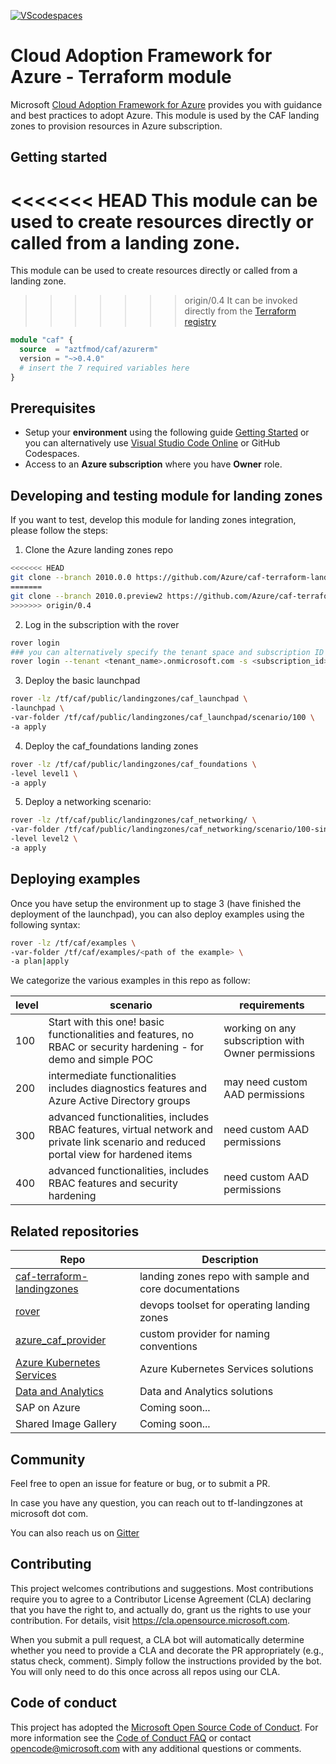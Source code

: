 [![VScodespaces](https://img.shields.io/endpoint?url=https%3A%2F%2Faka.ms%2Fvso-badge)](https://online.visualstudio.com/environments/new?name=terraform-azurerm-caf-landingzone-modules&repo=aztfmod/terraform-azurerm-caf)

# Cloud Adoption Framework for Azure - Terraform module

Microsoft [Cloud Adoption Framework for Azure](https://aka.ms/caf) provides you with guidance and best practices to adopt Azure. This module is used by the CAF landing zones to provision resources in Azure subscription.

## Getting started

<<<<<<< HEAD
This module can be used to create resources directly or called from a landing zone.
=======
This module can be used to create resources directly or called from a landing zone. 
>>>>>>> origin/0.4
It can be invoked directly from the [Terraform registry](https://registry.terraform.io/modules/aztfmod/caf/azurerm/)

```terraform
module "caf" {
  source  = "aztfmod/caf/azurerm"
  version = "~>0.4.0"
  # insert the 7 required variables here
}
```

## Prerequisites

- Setup your **environment** using the following guide [Getting Started](https://github.com/Azure/caf-terraform-landingzones/blob/master/documentation/getting_started/getting_started.md) or you can alternatively use [Visual Studio Code Online]((https://online.visualstudio.com/environments/new?name=terraform-azurerm-caf&repo=aztfmod/terraform-azurerm-caf)
) or GitHub Codespaces.
- Access to an **Azure subscription** where you have **Owner** role.


## Developing and testing module for landing zones

If you want to test, develop this module for landing zones integration, please follow the steps:

1. Clone the Azure landing zones repo

```bash
<<<<<<< HEAD
git clone --branch 2010.0.0 https://github.com/Azure/caf-terraform-landingzones.git /tf/caf/public
=======
git clone --branch 2010.0.preview2 https://github.com/Azure/caf-terraform-landingzones.git /tf/caf/public
>>>>>>> origin/0.4
```

2. Log in the subscription with the rover

```bash
rover login
### you can alternatively specify the tenant space and subscription ID on command line arguments:
rover login --tenant <tenant_name>.onmicrosoft.com -s <subscription_id>
```

3. Deploy the basic launchpad

```bash
rover -lz /tf/caf/public/landingzones/caf_launchpad \
-launchpad \
-var-folder /tf/caf/public/landingzones/caf_launchpad/scenario/100 \
-a apply
```

4. Deploy the caf_foundations landing zones

```bash
rover -lz /tf/caf/public/landingzones/caf_foundations \
-level level1 \
-a apply
```

5. Deploy a networking scenario:

```bash
rover -lz /tf/caf/public/landingzones/caf_networking/ \
-var-folder /tf/caf/public/landingzones/caf_networking/scenario/100-single-region-hub \
-level level2 \
-a apply
```

## Deploying examples

Once you have setup the environment up to stage 3 (have finished the deployment of the launchpad), you can also deploy examples using the following syntax:

```bash
rover -lz /tf/caf/examples \
-var-folder /tf/caf/examples/<path of the example> \
-a plan|apply
```

We categorize the various examples in this repo as follow:

| level | scenario                                                                                                                               | requirements                                       |
|-------|----------------------------------------------------------------------------------------------------------------------------------------|----------------------------------------------------|
| 100   | Start with this one! basic functionalities and features, no RBAC or security hardening - for demo and simple POC                       | working on any subscription with Owner permissions |
| 200   | intermediate functionalities includes diagnostics features and Azure Active Directory groups                                           | may need custom AAD permissions                    |
| 300   | advanced functionalities, includes RBAC features, virtual network and private link scenario and reduced portal view for hardened items | need custom AAD permissions                        |
| 400   | advanced functionalities, includes RBAC features and security hardening                                                                | need custom AAD permissions                        |

## Related repositories

| Repo                                                                              | Description                                            |
|-----------------------------------------------------------------------------------|--------------------------------------------------------|
| [caf-terraform-landingzones](https://github.com/azure/caf-terraform-landingzones) | landing zones repo with sample and core documentations |
| [rover](https://github.com/aztfmod/rover)                                         | devops toolset for operating landing zones             |
| [azure_caf_provider](https://github.com/aztfmod/terraform-provider-azurecaf)      | custom provider for naming conventions                 |
| [Azure Kubernetes Services](https://github.com/aztfmod/landingzone_aks)           | Azure Kubernetes Services solutions                    |
| [Data and Analytics](https://github.com/aztfmod/landingzone_data_analytics)       | Data and Analytics solutions                           |
| SAP on Azure                                                                      | Coming soon...                                         |
| Shared Image Gallery                                                              | Coming soon...                                         |

## Community

Feel free to open an issue for feature or bug, or to submit a PR.

In case you have any question, you can reach out to tf-landingzones at microsoft dot com.

You can also reach us on [Gitter](https://gitter.im/aztfmod/community?utm_source=badge&utm_medium=badge&utm_campaign=pr-badge)

## Contributing

This project welcomes contributions and suggestions.  Most contributions require you to agree to a
Contributor License Agreement (CLA) declaring that you have the right to, and actually do, grant us
the rights to use your contribution. For details, visit https://cla.opensource.microsoft.com.

When you submit a pull request, a CLA bot will automatically determine whether you need to provide
a CLA and decorate the PR appropriately (e.g., status check, comment). Simply follow the instructions
provided by the bot. You will only need to do this once across all repos using our CLA.

## Code of conduct

This project has adopted the [Microsoft Open Source Code of Conduct](https://opensource.microsoft.com/codeofconduct/).
For more information see the [Code of Conduct FAQ](https://opensource.microsoft.com/codeofconduct/faq/) or
contact [opencode@microsoft.com](mailto:opencode@microsoft.com) with any additional questions or comments.
